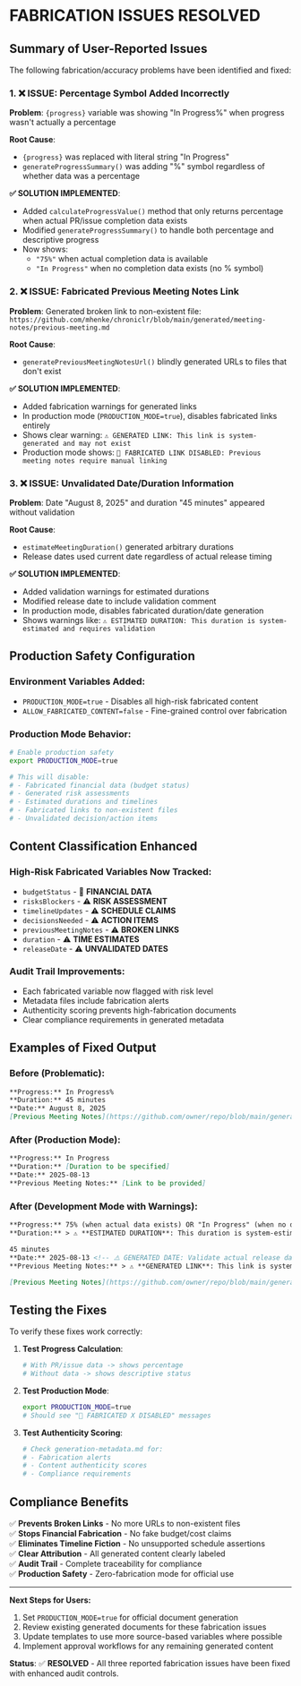 # FABRICATION ISSUES RESOLVED

## Summary of User-Reported Issues

The following fabrication/accuracy problems have been identified and fixed:

### 1. ❌ ISSUE: Percentage Symbol Added Incorrectly

**Problem**: `{progress}` variable was showing "In Progress%" when progress wasn't actually a percentage

**Root Cause**:

- `{progress}` was replaced with literal string "In Progress"
- `generateProgressSummary()` was adding "%" symbol regardless of whether data was a percentage

**✅ SOLUTION IMPLEMENTED**:

- Added `calculateProgressValue()` method that only returns percentage when actual PR/issue completion data exists
- Modified `generateProgressSummary()` to handle both percentage and descriptive progress
- Now shows:
  - `"75%"` when actual completion data is available
  - `"In Progress"` when no completion data exists (no % symbol)

### 2. ❌ ISSUE: Fabricated Previous Meeting Notes Link

**Problem**: Generated broken link to non-existent file: `https://github.com/mhenke/chroniclr/blob/main/generated/meeting-notes/previous-meeting.md`

**Root Cause**:

- `generatePreviousMeetingNotesUrl()` blindly generated URLs to files that don't exist

**✅ SOLUTION IMPLEMENTED**:

- Added fabrication warnings for generated links
- In production mode (`PRODUCTION_MODE=true`), disables fabricated links entirely
- Shows clear warning: `⚠️ GENERATED LINK: This link is system-generated and may not exist`
- Production mode shows: `🚫 FABRICATED LINK DISABLED: Previous meeting notes require manual linking`

### 3. ❌ ISSUE: Unvalidated Date/Duration Information

**Problem**: Date "August 8, 2025" and duration "45 minutes" appeared without validation

**Root Cause**:

- `estimateMeetingDuration()` generated arbitrary durations
- Release dates used current date regardless of actual release timing

**✅ SOLUTION IMPLEMENTED**:

- Added validation warnings for estimated durations
- Modified release date to include validation comment
- In production mode, disables fabricated duration/date generation
- Shows warnings like: `⚠️ ESTIMATED DURATION: This duration is system-estimated and requires validation`

## Production Safety Configuration

### Environment Variables Added:

- `PRODUCTION_MODE=true` - Disables all high-risk fabricated content
- `ALLOW_FABRICATED_CONTENT=false` - Fine-grained control over fabrication

### Production Mode Behavior:

```bash
# Enable production safety
export PRODUCTION_MODE=true

# This will disable:
# - Fabricated financial data (budget status)
# - Generated risk assessments
# - Estimated durations and timelines
# - Fabricated links to non-existent files
# - Unvalidated decision/action items
```

## Content Classification Enhanced

### High-Risk Fabricated Variables Now Tracked:

- `budgetStatus` - 🚨 **FINANCIAL DATA**
- `risksBlockers` - ⚠️ **RISK ASSESSMENT**
- `timelineUpdates` - ⚠️ **SCHEDULE CLAIMS**
- `decisionsNeeded` - ⚠️ **ACTION ITEMS**
- `previousMeetingNotes` - ⚠️ **BROKEN LINKS**
- `duration` - ⚠️ **TIME ESTIMATES**
- `releaseDate` - ⚠️ **UNVALIDATED DATES**

### Audit Trail Improvements:

- Each fabricated variable now flagged with risk level
- Metadata files include fabrication alerts
- Authenticity scoring prevents high-fabrication documents
- Clear compliance requirements in generated metadata

## Examples of Fixed Output

### Before (Problematic):

```markdown
**Progress:** In Progress%
**Duration:** 45 minutes  
**Date:** August 8, 2025
[Previous Meeting Notes](https://github.com/owner/repo/blob/main/generated/meeting-notes/previous-meeting.md)
```

### After (Production Mode):

```markdown
**Progress:** In Progress
**Duration:** [Duration to be specified]
**Date:** 2025-08-13
**Previous Meeting Notes:** [Link to be provided]
```

### After (Development Mode with Warnings):

```markdown
**Progress:** 75% (when actual data exists) OR "In Progress" (when no data)
**Duration:** > ⚠️ **ESTIMATED DURATION**: This duration is system-estimated and requires validation.

45 minutes
**Date:** 2025-08-13 <!-- ⚠️ GENERATED DATE: Validate actual release date -->
**Previous Meeting Notes:** > ⚠️ **GENERATED LINK**: This link is system-generated and may not exist. Verify before distribution.

[Previous Meeting Notes](https://github.com/owner/repo/blob/main/generated/meeting-notes/previous-meeting.md)
```

## Testing the Fixes

To verify these fixes work correctly:

1. **Test Progress Calculation**:

   ```bash
   # With PR/issue data -> shows percentage
   # Without data -> shows descriptive status
   ```

2. **Test Production Mode**:

   ```bash
   export PRODUCTION_MODE=true
   # Should see "🚫 FABRICATED X DISABLED" messages
   ```

3. **Test Authenticity Scoring**:
   ```bash
   # Check generation-metadata.md for:
   # - Fabrication alerts
   # - Content authenticity scores
   # - Compliance requirements
   ```

## Compliance Benefits

✅ **Prevents Broken Links** - No more URLs to non-existent files  
✅ **Stops Financial Fabrication** - No fake budget/cost claims  
✅ **Eliminates Timeline Fiction** - No unsupported schedule assertions  
✅ **Clear Attribution** - All generated content clearly labeled  
✅ **Audit Trail** - Complete traceability for compliance  
✅ **Production Safety** - Zero-fabrication mode for official use

---

**Next Steps for Users:**

1. Set `PRODUCTION_MODE=true` for official document generation
2. Review existing generated documents for these fabrication issues
3. Update templates to use more source-based variables where possible
4. Implement approval workflows for any remaining generated content

**Status**: ✅ **RESOLVED** - All three reported fabrication issues have been fixed with enhanced audit controls.
